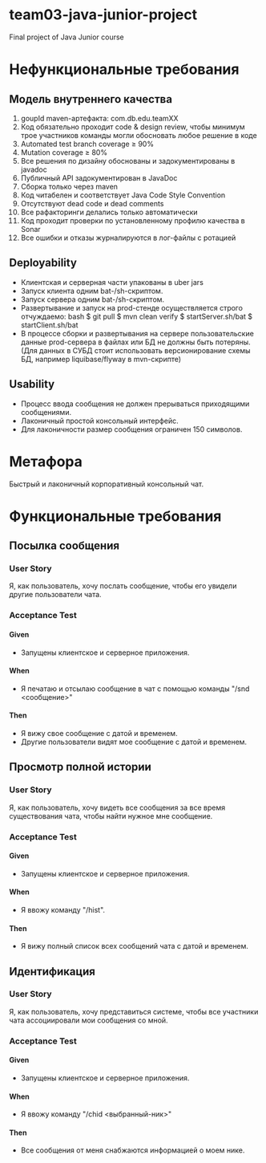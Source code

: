 # team03-java-junior-project
Final project of Java Junior course

# Нефункциональные требования

## Модель внутреннего качества
1. goupId maven-артефакта: com.db.edu.teamXX
2. Код обязательно проходит code & design review, чтобы минимум трое участников команды могли обосновать любое решение в коде
3. Automated test branch coverage ≥ 90%
4. Mutation coverage ≥ 80%
5. Все решения по дизайну обоснованы и задокументированы в javadoc
6. Публичный API задокументирован в JavaDoc
7. Cборка только через maven
8. Код читабелен и соответствует Java Code Style Convention
9. Отсутствуют dead code и dead comments
10. Все рафакторинги делались только автоматически
11. Код проходит проверки по установленному профилю качества в Sonar
12. Все ошибки и отказы журналируются в лог-файлы с ротацией

## Deployability
- Клиентская и серверная части упакованы в uber jars
- Запуск клиента одним bat-/sh-скриптом.
- Запуск сервера одним bat-/sh-скриптом.
- Развертывание и запуск на prod-стенде осуществляется строго отчуждаемо:
bash
$ git pull
$ mvn clean verify
$ startServer.sh/bat
$ startClient.sh/bat
- В процессе сборки и развертывания на сервере пользовательские данные prod-сервера в файлах или БД не должны быть потеряны. (Для данных в СУБД стоит использовать версионирование схемы БД, например liquibase/flyway в mvn-скрипте)

## Usability
- Процесс ввода сообщения не должен прерываться приходящими сообщениями.
- Лаконичный простой консольный интерфейс.
- Для лаконичности размер сообщения ограничен 150 символов. 
# Метафора
Быстрый и лаконичный корпоративный консольный чат.

# Функциональные требования

## Посылка сообщения
### User Story
Я, как пользователь, хочу послать сообщение, чтобы его увидели другие пользователи чата.
### Acceptance Test
#### Given
- Запущены клиентское и серверное приложения.
#### When
- Я печатаю и отсылаю сообщение в чат с помощью команды "/snd <сообщение>"
#### Then
- Я вижу свое сообщение с датой и временем.
- Другие пользователи видят мое сообщение с датой и временем.

## Просмотр полной истории
### User Story
Я, как пользователь, хочу видеть все сообщения за все время существования чата, чтобы найти нужное мне сообщение.
### Acceptance Test
#### Given
- Запущены клиентское и серверное приложения.
#### When
- Я ввожу команду "/hist".
#### Then
- Я вижу полный список всех сообщений чата с датой и временем.

## Идентификация 
### User Story 
Я, как пользователь, хочу представиться системе, чтобы все участники чата ассоциировали мои сообщения со мной. 

### Acceptance Test 
#### Given 
- Запущены клиентское и серверное приложения. 
#### When
- Я ввожу команду "/chid <выбранный-ник>" 
#### Then
- Все сообщения от меня снабжаются информацией о моем нике. 